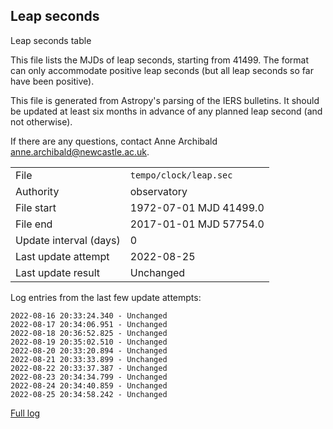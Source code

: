 
## Leap seconds

Leap seconds table

This file lists the MJDs of leap seconds, starting from 41499.
The format can only accommodate positive leap seconds (but all
leap seconds so far have been positive).

This file is generated from Astropy's parsing of the IERS
bulletins. It should be updated at least six months in advance
of any planned leap second (and not otherwise).

If there are any questions, contact Anne Archibald
<anne.archibald@newcastle.ac.uk>.

|     |     |
|:--- |:--- |
| File | `tempo/clock/leap.sec` |
| Authority | observatory |
| File start | 1972-07-01 MJD 41499.0 |
| File end | 2017-01-01 MJD 57754.0 |
| Update interval (days) | 0 |
| Last update attempt | 2022-08-25 |
| Last update result | Unchanged |

Log entries from the last few update attempts:
```
2022-08-16 20:33:24.340 - Unchanged
2022-08-17 20:34:06.951 - Unchanged
2022-08-18 20:36:52.825 - Unchanged
2022-08-19 20:35:02.510 - Unchanged
2022-08-20 20:33:20.894 - Unchanged
2022-08-21 20:33:33.899 - Unchanged
2022-08-22 20:33:37.387 - Unchanged
2022-08-23 20:34:34.799 - Unchanged
2022-08-24 20:34:40.859 - Unchanged
2022-08-25 20:34:58.242 - Unchanged
```
[Full log](https://raw.githubusercontent.com/ipta/pulsar-clock-corrections/main/log/tempo/clock/leap.sec.log)
